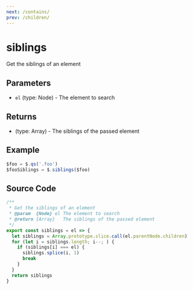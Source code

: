 ```yaml
---
next: /contains/
prev: /children/
---
```


# siblings

Get the siblings of an element

## Parameters

- `el` (type: Node) - The element to search

## Returns

- (type: Array) - The siblings of the passed element

## Example

```js
$foo = $.qs('.foo')
$fooSiblings = $.siblings($foo)
```

## Source Code

```js
/**
 * Get the siblings of an element
 * @param  {Node} el The element to search
 * @return {Array}   The siblings of the passed element
 */
export const siblings = el => {
  let siblings = Array.prototype.slice.call(el.parentNode.children)
  for (let i = siblings.length; i--; ) {
    if (siblings[i] === el) {
      siblings.splice(i, 1)
      break
    }
  }
  return siblings
}
```
